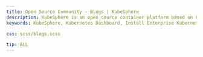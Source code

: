 ```yaml
---
title: Open Source Community - Blogs | KubeSphere
description: KubeSphere is an open source container platform based on Kubernetes for enterprise app development and deployment, suppors installing anywhere from on-premise datacenter to any cloud to edge.
keywords: KubeSphere, Kubernetes Dashboard, Install Enterprise Kubernetes, DevOps, Istio, Service Mesh, Jenkins, container platform

css: scss/blogs.scss

tip: ALL
---
```

